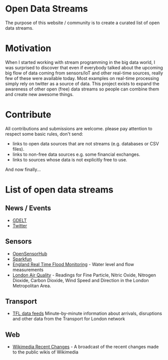 Open Data Streams
=================

The purpose of this website / community is to create a curated list of open data
streams.

# Motivation

When I started working with stream programming in the big data world, I was
surprised to discover that even if everybody talked about the upcoming big flow
of data coming from sensors/IoT and other real-time sources, really few
of these were available today. Most examples on real-time processing simply rely
on twitter as a source of data. This project exists to expand the awareness of
other open (free) data streams so people can combine them and create new
awesome things.

# Contribute

All contributions and submissions are welcome. please pay attention to respect
some basic rules, don't send:

- links to open data sources that are not streams (e.g. databases or CSV files).
- links to non-free data sources e.g. some financial exchanges.
- links to sources whose data is not explicitly free to use.

And now finally...

# List of open data streams

## News / Events

* [GDELT](http://gdeltproject.org/)
* [Twitter](http://twitter.com)

## Sensors

* [OpenSensorHub](http://docs.opensensorhub.org/)
* [Sparkfun](https://data.sparkfun.com/streams)
* [England Real Time Flood Monitoring](http://environment.data.gov.uk/flood-monitoring/doc/reference) - Water level and flow measurements
* [London Air Quality](http://www.londonair.org.uk/LondonAir/API/) - Readings for Fine Particle, Nitric Oxide, Nitrogen Dioxide, Carbon Dioxide, Wind Speed and Direction in the London Metropolitan Area.

## Transport
* [TFL data feeds](https://tfl.gov.uk/info-for/open-data-users/data-feeds) Minute-by-minute information about arrivals, disruptions and other data from the Transport for London network

## Web

* [Wikimedia Recent Changes](https://wikitech.wikimedia.org/wiki/RCStream) - A broadcast of the recent changes made to the public wikis of Wikimedia
